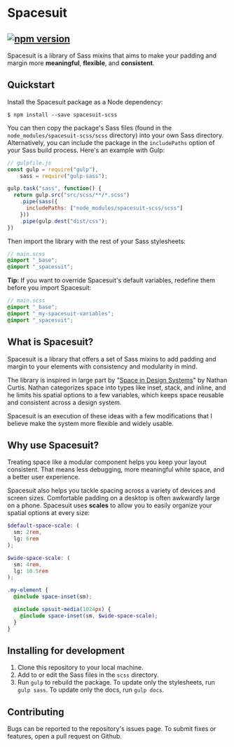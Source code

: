 # Spacesuit
[![npm version](https://badge.fury.io/js/spacesuit-scss.svg)](https://badge.fury.io/js/spacesuit-scss)
---
Spacesuit is a library of Sass mixins that aims to make your padding and margin
more **meaningful**, **flexible**, and **consistent**.

## Quickstart
Install the Spacesuit package as a Node dependency:

```
$ npm install --save spacesuit-scss
```

You can then copy the package's Sass files (found in the
`node_modules/spacesuit-scss/scss` directory) into your own Sass directory.
Alternatively, you can include the package in the `includePaths` option of your
Sass build process. Here's an example with Gulp:

``` javascript
// gulpfile.js
const gulp = require("gulp"),
    sass = require("gulp-sass");

gulp.task("sass", function() {
  return gulp.src("src/scss/**/*.scss")
    .pipe(sass({
      includePaths: ["node_modules/spacesuit-scss/scss"]
    }))
    .pipe(gulp.dest("dist/css");
})
```

Then import the library with the rest of your Sass stylesheets:

```scss
// main.scss
@import "_base";
@import "_spacesuit";
```

**Tip:** If you want to override Spacesuit's default variables, redefine them
before you import Spacesuit:

```scss
// main.scss
@import "_base";
@import "_my-spacesuit-variables";
@import "_spacesuit";
```

## What is Spacesuit?
Spacesuit is a library that offers a set of Sass mixins to add padding and
margin to your elements with consistency and modularity in mind.

The library is inspired in large part by "[Space in Design Systems](https://medium.com/eightshapes-llc/space-in-design-systems-188bcbae0d62)"
by Nathan Curtis. Nathan categorizes space into types like inset, stack, and
inline, and he limits his spatial options to a few variables, which keeps space
reusable and consistent across a design system.

Spacesuit is an execution of these ideas with a few modifications that I believe
make the system more flexible and widely usable.

## Why use Spacesuit?
Treating space like a modular component helps you keep your layout consistent.
That means less debugging, more meaningful white space, and a better user
experience.

Spacesuit also helps you tackle spacing across a variety of devices and screen
sizes. Comfortable padding on a desktop is often awkwardly large on a phone.
Spacesuit uses **scales** to allow you to easily organize your spatial options
at every size:

```scss
$default-space-scale: (
  sm: 2rem,
  lg: 6rem
);

$wide-space-scale: (
  sm: 4rem,
  lg: 10.5rem
);

.my-element {
  @include space-inset(sm);

  @include spsuit-media(1024px) {
    @include space-inset(sm, $wide-space-scale);
  }
}
```

## Installing for development
1. Clone this repository to your local machine.
2. Add to or edit the Sass files in the `scss` directory.
3. Run `gulp` to rebuild the package. To update only the stylesheets, run `gulp
sass`. To update only the docs, run `gulp docs`.

## Contributing
Bugs can be reported to the repository's issues page. To submit fixes or features,
open a pull request on Github.
